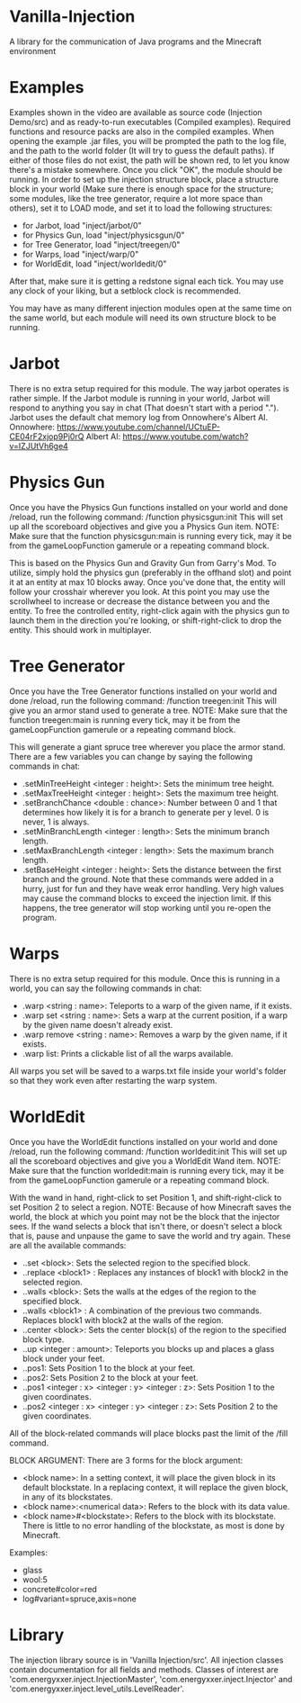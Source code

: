 # Vanilla-Injection
A library for the communication of Java programs and the Minecraft environment

# Examples
Examples shown in the video are available as source code (Injection Demo/src) and as ready-to-run executables (Compiled examples). Required functions and resource packs are also in the compiled examples.
When opening the example .jar files, you will be prompted the path to the log file, and the path to the world folder (It will try to guess the default paths). If either of those files do not exist, the path will be shown red, to let you know there's a mistake somewhere. Once you click "OK", the module should be running.
In order to set up the injection structure block, place a structure block in your world (Make sure there is enough space for the structure; some modules, like the tree generator, require a lot more space than others), set it to LOAD mode, and set it to load the following structures:

  * for Jarbot, load "inject/jarbot/0"
  * for Physics Gun, load "inject/physicsgun/0"
  * for Tree Generator, load "inject/treegen/0"
  * for Warps, load "inject/warp/0"
  * for WorldEdit, load "inject/worldedit/0"

After that, make sure it is getting a redstone signal each tick. You may use any clock of your liking, but a setblock clock is recommended.

You may have as many different injection modules open at the same time on the same world, but each module will need its own structure block to be running.

# Jarbot
There is no extra setup required for this module.
The way jarbot operates is rather simple. If the Jarbot module is running in your world, Jarbot will respond to anything you say in chat (That doesn't start with a period ".").
Jarbot uses the default chat memory log from Onnowhere's Albert AI.
Onnowhere: https://www.youtube.com/channel/UCtuEP-CE04rF2xjop9Pj0rQ
Albert AI: https://www.youtube.com/watch?v=IZJUtVh6ge4

# Physics Gun
Once you have the Physics Gun functions installed on your world and done /reload, run the following command:
/function physicsgun:init
This will set up all the scoreboard objectives and give you a Physics Gun item.
NOTE: Make sure that the function physicsgun:main is running every tick, may it be from the gameLoopFunction gamerule or a repeating command block.

This is based on the Physics Gun and Gravity Gun from Garry's Mod. To utilize, simply hold the physics gun (preferably in the offhand slot) and point it at an entity at max 10 blocks away.
Once you've done that, the entity will follow your crosshair wherever you look. At this point you may use the scrollwheel to increase or decrease the distance between you and the entity.
To free the controlled entity, right-click again with the physics gun to launch them in the direction you're looking, or shift-right-click to drop the entity.
This should work in multiplayer.

# Tree Generator
Once you have the Tree Generator functions installed on your world and done /reload, run the following command:
/function treegen:init
This will give you an armor stand used to generate a tree.
NOTE: Make sure that the function treegen:main is running every tick, may it be from the gameLoopFunction gamerule or a repeating command block.

This will generate a giant spruce tree wherever you place the armor stand. There are a few variables you can change by saying the following commands in chat:

  * .setMinTreeHeight \<integer : height>: Sets the minimum tree height.
  * .setMaxTreeHeight \<integer : height>: Sets the maximum tree height.
  * .setBranchChance \<double : chance>: Number between 0 and 1 that determines how likely it is for a branch to generate per y level. 0 is never, 1 is always.
  * .setMinBranchLength \<integer : length>: Sets the minimum branch length.
  * .setMaxBranchLength \<integer : length>: Sets the maximum branch length.
  * .setBaseHeight \<integer : height>: Sets the distance between the first branch and the ground.
Note that these commands were added in a hurry, just for fun and they have weak error handling.
Very high values may cause the command blocks to exceed the injection limit. If this happens, the tree generator will stop working until you re-open the program.

# Warps
There is no extra setup required for this module.
Once this is running in a world, you can say the following commands in chat:

  * .warp \<string : name>: Teleports to a warp of the given name, if it exists.
  * .warp set \<string : name>: Sets a warp at the current position, if a warp by the given name doesn't already exist.
  * .warp remove \<string : name>: Removes a warp by the given name, if it exists.
  * .warp list: Prints a clickable list of all the warps available.

All warps you set will be saved to a warps.txt file inside your world's folder so that they work even after restarting the warp system.

# WorldEdit
Once you have the WorldEdit functions installed on your world and done /reload, run the following command:
/function worldedit:init
This will set up all the scoreboard objectives and give you a WorldEdit Wand item.
NOTE: Make sure that the function worldedit:main is running every tick, may it be from the gameLoopFunction gamerule or a repeating command block.

With the wand in hand, right-click to set Position 1, and shift-right-click to set Position 2 to select a region.
NOTE: Because of how Minecraft saves the world, the block at which you point may not be the block that the injector sees. If the wand selects a block that isn't there, or doesn't select a block that is, pause and unpause the game to save the world and try again.
These are all the available commands:

  * ..set \<block>: Sets the selected region to the specified block.
  * ..replace \<block1> <block2>: Replaces any instances of block1 with block2 in the selected region.
  * ..walls \<block>: Sets the walls at the edges of the region to the specified block.
  * ..walls \<block1> <block2>: A combination of the previous two commands. Replaces block1 with block2 at the walls of the region.
  * ..center \<block>: Sets the center block(s) of the region to the specified block type.
  * ..up \<integer : amount>: Teleports you <amount> blocks up and places a glass block under your feet.
  * ..pos1: Sets Position 1 to the block at your feet.
  * ..pos2: Sets Position 2 to the block at your feet.
  * ..pos1 \<integer : x> \<integer : y> \<integer : z>: Sets Position 1 to the given coordinates.
  * ..pos2 \<integer : x> \<integer : y> \<integer : z>: Sets Position 2 to the given coordinates.

All of the block-related commands will place blocks past the limit of the /fill command.

BLOCK ARGUMENT:
There are 3 forms for the block argument:

  * \<block name>: In a setting context, it will place the given block in its default blockstate. In a replacing context, it will replace the given block, in any of its blockstates.
  * \<block name>:\<numerical data>: Refers to the block with its data value.
  * \<block name>#\<blockstate>: Refers to the block with its blockstate. There is little to no error handling of the blockstate, as most is done by Minecraft.

  Examples:
  * glass
  * wool:5
  * concrete#color=red
  * log#variant=spruce,axis=none

# Library
The injection library source is in 'Vanilla Injection/src'. All injection classes contain documentation for all fields and methods.
Classes of interest are 'com.energyxxer.inject.InjectionMaster', 'com.energyxxer.inject.Injector' and 'com.energyxxer.inject.level_utils.LevelReader'.
